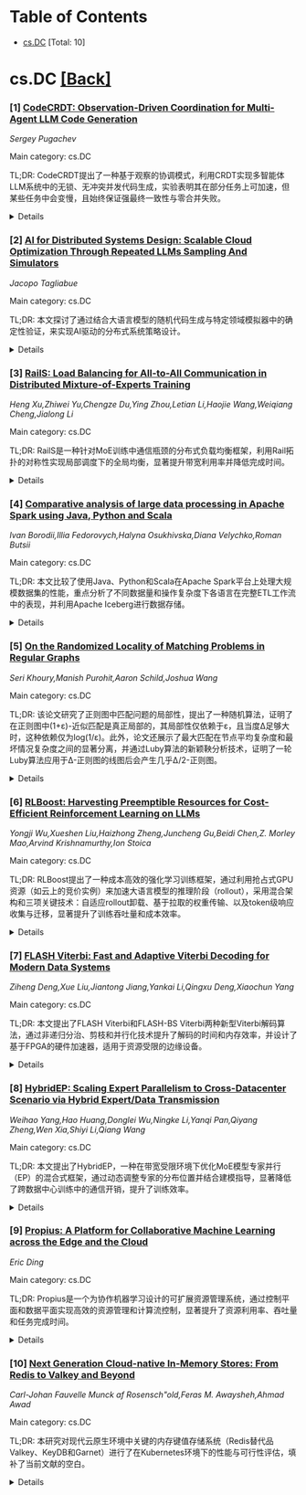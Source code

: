 <div id=toc></div>

# Table of Contents

- [cs.DC](#cs.DC) [Total: 10]


<div id='cs.DC'></div>

# cs.DC [[Back]](#toc)

### [1] [CodeCRDT: Observation-Driven Coordination for Multi-Agent LLM Code Generation](https://arxiv.org/abs/2510.18893)
*Sergey Pugachev*

Main category: cs.DC

TL;DR: CodeCRDT提出了一种基于观察的协调模式，利用CRDT实现多智能体LLM系统中的无锁、无冲突并发代码生成，实验表明其在部分任务上可加速，但某些任务中会变慢，且始终保证强最终一致性与零合并失败。


<details>
  <summary>Details</summary>
Motivation: 多智能体LLM系统由于协调成本高而难以实现并行加速，因此需要一种更高效的协调机制。

Challenges: 如何在保证一致性的同时避免显式消息传递带来的开销，并处理LLM智能体在并发生成中的语义冲突。

Contributions: 提出了CodeCRDT协调模式，形式化了面向LLM智能体的观察驱动协调机制，揭示了语义冲突率与性能质量权衡，并通过实验刻画了任务结构对并行协调成败的影响。

Results: 在600次实验中，部分任务获得最高21.1%的加速，部分任务最慢下降39.4%，所有运行均100%收敛且无合并失败，语义冲突率为5-10%。

Conclusion: 观察驱动协调在特定任务结构下可有效提升多智能体LLM系统的并行效率，但存在性能与生成质量的权衡，需根据任务特性进行设计。

Related Work: Conflict-Free Replicated Data Types (CRDTs) 在分布式系统中的一致性维护工作，以及多智能体系统中基于消息传递的协调机制。

Abstract: Multi-agent LLM systems fail to realize parallel speedups due to costly
coordination. We present CodeCRDT, an observation-driven coordination pattern
where agents coordinate by monitoring a shared state with observable updates
and deterministic convergence, rather than explicit message passing. Using
Conflict-Free Replicated Data Types (CRDTs), CodeCRDT enables lock-free,
conflict-free concurrent code generation with strong eventual consistency.
Evaluation across 600 trials (6 tasks, 50 runs per mode) shows both benefits
and trade-offs: up to 21.1% speedup on some tasks, up to 39.4% slowdown on
others, and 100% convergence with zero merge failures. The study formalizes
observation-driven coordination for stochastic LLM agents, revealing semantic
conflict rates (5-10%) and quality-performance tradeoffs, and provides
empirical characterization of when parallel coordination succeeds versus fails
based on task structure.

</details>


### [2] [AI for Distributed Systems Design: Scalable Cloud Optimization Through Repeated LLMs Sampling And Simulators](https://arxiv.org/abs/2510.18897)
*Jacopo Tagliabue*

Main category: cs.DC

TL;DR: 本文探讨了通过结合大语言模型的随机代码生成与特定领域模拟器中的确定性验证，来实现AI驱动的分布式系统策略设计。


<details>
  <summary>Details</summary>
Motivation: 为了提高分布式系统中调度策略的设计效率和效果，研究者们试图利用AI技术自动探索大的设计空间。

Challenges: 如何有效地结合生成模型与验证机制以确保生成的策略既创新又可靠；同时保持系统的可解释性是一个挑战。

Contributions: 提出了一个迭代的生成-验证循环框架，用于自动化地设计和优化分布式系统的调度策略，并在Function-as-a-Service运行时环境中进行了案例研究。

Results: 初步结果显示，在多个模型上实现了吞吐量的提升，证明了该方法的有效性。

Conclusion: AI将在扩展此方法论方面发挥关键作用，特别是在帮助启动新的模拟器方面。

Related Work: 相关工作包括使用机器学习优化分布式系统性能的研究，以及利用大语言模型进行软件开发辅助的工作。

Abstract: We explore AI-driven distributed-systems policy design by combining
stochastic code generation from large language models (LLMs) with deterministic
verification in a domain-specific simulator. Using a Function-as-a-Service
runtime (Bauplan) and its open-source simulator (Eudoxia) as a case study, we
frame scheduler design as an iterative generate-and-verify loop: an LLM
proposes a Python policy, the simulator evaluates it on standardized traces,
and structured feedback steers subsequent generations. This setup preserves
interpretability while enabling targeted search over a large design space. We
detail the system architecture and report preliminary results on throughput
improvements across multiple models. Beyond early gains, we discuss the limits
of the current setup and outline next steps; in particular, we conjecture that
AI will be crucial for scaling this methodology by helping to bootstrap new
simulators.

</details>


### [3] [RailS: Load Balancing for All-to-All Communication in Distributed Mixture-of-Experts Training](https://arxiv.org/abs/2510.19262)
*Heng Xu,Zhiwei Yu,Chengze Du,Ying Zhou,Letian Li,Haojie Wang,Weiqiang Cheng,Jialong Li*

Main category: cs.DC

TL;DR: RailS是一种针对MoE训练中通信瓶颈的分布式负载均衡框架，利用Rail拓扑的对称性实现局部调度下的全局均衡，显著提升带宽利用率并降低完成时间。


<details>
  <summary>Details</summary>
Motivation: MoE模型训练中的稀疏且高度不平衡的全对全通信成为迭代的主要开销，传统负载均衡方法未能充分利用Rail架构的确定性拓扑和多NIC带宽。

Challenges: 如何在不依赖全局协调的情况下实现高效的负载均衡；如何充分利用Rail架构的多路径并行能力以减少通信延迟。

Contributions: 提出了RailS框架，首次利用Rail拓扑的对称性证明均匀发送可保证均匀接收，将全局协调转化为局部调度；设计了基于LPT的喷洒调度器，并启用N条并行通道实现细粒度、拓扑感知的多路径传输。

Results: 在合成和真实MoE负载下，总线带宽提升20%–78%，完成时间减少17%–78%；在Mixtral负载上迭代时间缩短18%–40%，达到近似最优负载均衡。

Conclusion: RailS通过拓扑感知的局部调度有效解决了MoE训练中的通信瓶颈，充分挖掘了分布式架构的并行潜力，为大规模MoE模型训练提供了高效可扩展的通信支持。

Related Work: 现有工作主要集中在通用负载均衡策略，缺乏对Rail这类特定拓扑结构的优化利用；部分研究尝试动态路由但未结合拓扑对称性和本地化调度。

Abstract: Training Mixture-of-Experts (MoE) models introduces sparse and highly
imbalanced all-to-all communication that dominates iteration time. Conventional
load-balancing methods fail to exploit the deterministic topology of Rail
architectures, leaving multi-NIC bandwidth underutilized. We present RailS, a
distributed load-balancing framework that minimizes all-to-all completion time
in MoE training. RailS leverages the Rail topology's symmetry to prove that
uniform sending ensures uniform receiving, transforming global coordination
into local scheduling. Each node independently executes a Longest Processing
Time First (LPT) spraying scheduler to proactively balance traffic using local
information. RailS activates N parallel rails for fine-grained, topology-aware
multipath transmission. Across synthetic and real-world MoE workloads, RailS
improves bus bandwidth by 20%--78% and reduces completion time by 17%--78%. For
Mixtral workloads, it shortens iteration time by 18%--40% and achieves
near-optimal load balance, fully exploiting architectural parallelism in
distributed training.

</details>


### [4] [Comparative analysis of large data processing in Apache Spark using Java, Python and Scala](https://arxiv.org/abs/2510.19012)
*Ivan Borodii,Illia Fedorovych,Halyna Osukhivska,Diana Velychko,Roman Butsii*

Main category: cs.DC

TL;DR: 本文比较了使用Java、Python和Scala在Apache Spark平台上处理大规模数据集的性能，重点分析了不同数据量和操作复杂度下各语言在完整ETL工作流中的表现，并利用Apache Iceberg进行数据存储。


<details>
  <summary>Details</summary>
Motivation: 为了优化不同数据规模和处理需求下的数据处理效率，需要系统比较Java、Python和Scala在Spark平台上的端到端ETL性能差异。

Challenges: 缺乏对多种编程语言在完整ETL流程中、尤其是在使用Apache Iceberg时的综合性能对比研究；不同语言在执行复杂操作和处理不同数据规模时的性能差异显著。

Contributions: 提供了Java、Python和Scala在Spark平台上执行完整ETL流程（包括读取CSV、转换、写入Iceberg表）的实证性能对比结果，揭示了语言选择与数据规模、操作复杂度之间的关系。

Results: 处理5MB小文件时，Python最快（6.71秒），优于Scala（9.13秒）和Java（9.62秒）；处理1.6GB大文件时，三者性能接近，Python最快（46.34秒），Java最慢（50.56秒）；在复杂操作（合并两个CSV文件）中，Scala最快（374.42秒），Java次之（379.8秒），Python最慢（398.32秒）。

Conclusion: 编程语言显著影响Spark的数据处理效率：Python在处理小数据量时更具优势，而Scala和Java在处理大数据量和复杂操作时更高效。该结果可为根据数据规模和性能需求选择合适的编程语言提供依据。

Related Work: 已有研究多关注Spark在单一语言下的特定阶段性能，或比较语言在内存计算方面的差异，但缺乏在使用Apache Iceberg的完整ETL流程中对多语言的系统性比较。

Abstract: During the study, the results of a comparative analysis of the process of
handling large datasets using the Apache Spark platform in Java, Python, and
Scala programming languages were obtained. Although prior works have focused on
individual stages, comprehensive comparisons of full ETL workflows across
programming languages using Apache Iceberg remain limited. The analysis was
performed by executing several operations, including downloading data from CSV
files, transforming and loading it into an Apache Iceberg analytical table. It
was found that the performance of the Spark algorithm varies significantly
depending on the amount of data and the programming language used. When
processing a 5-megabyte CSV file, the best result was achieved in Python: 6.71
seconds, which is superior to Scala's score of 9.13 seconds and Java's time of
9.62 seconds. For processing a large CSV file of 1.6 gigabytes, all programming
languages demonstrated similar results: the fastest performance was showed in
Python: 46.34 seconds, while Scala and Java showed results of 47.72 and 50.56
seconds, respectively. When performing a more complex operation that involved
combining two CSV files into a single dataset for further loading into an
Apache Iceberg table, Scala demonstrated the highest performance, at 374.42
seconds. Java processing was completed in 379.8 seconds, while Python was the
least efficient, with a runtime of 398.32 seconds. It follows that the
programming language significantly affects the efficiency of data processing by
the Apache Spark algorithm, with Scala and Java being more productive for
processing large amounts of data and complex operations, while Python
demonstrates an advantage in working with small amounts of data. The results
obtained can be useful for optimizing data handling processes depending on
specific performance requirements and the amount of information being
processed.

</details>


### [5] [On the Randomized Locality of Matching Problems in Regular Graphs](https://arxiv.org/abs/2510.19151)
*Seri Khoury,Manish Purohit,Aaron Schild,Joshua Wang*

Main category: cs.DC

TL;DR: 该论文研究了正则图中匹配问题的局部性，提出了一种随机算法，证明了在正则图中(1+ε)-近似匹配是真正局部的，其局部性仅依赖于ε，且当度Δ足够大时，这种依赖仅为log(1/ε)。此外，论文还展示了最大匹配在节点平均复杂度和最坏情况复杂度之间的显著分离，并通过Luby算法的新颖鞅分析技术，证明了一轮Luby算法应用于Δ-正则图的线图后会产生几乎Δ/2-正则图。


<details>
  <summary>Details</summary>
Motivation: 理解分布式对称性打破问题中的局部性，即节点需要探索其邻域半径以达到全局解的一部分。

Challenges: 确定正则图中匹配问题的局部性，特别是近似匹配与最大匹配的局部性差异。

Contributions: 提出了新的随机算法来展示(1+ε)-近似匹配在正则图中的局部性；建立了最大匹配在节点平均复杂度和最坏情况复杂度之间的强分离；引入了基于鞅分析的技术来分析Luby算法。

Results: 证明了(1+ε)-近似匹配在正则图中的局部性仅依赖于ε，且当Δ≥poly(1/ε)时，这种依赖为log(1/ε)；最大匹配的节点平均复杂度仅为O(1)；一轮Luby算法应用于Δ-正则图的线图后产生几乎Δ/2-正则图。

Conclusion: 论文成功地揭示了正则图中近似匹配和最大匹配的局部性特性，为分布式对称性打破问题提供了新的见解和技术工具。

Related Work: 正则图作为建立对称性打破问题下界和分类结果的主要基准，已有大量研究关注于最大匹配的局部性。

Abstract: The main goal in distributed symmetry-breaking is to understand the locality
of problems; i.e., the radius of the neighborhood that a node needs to explore
in order to arrive at its part of a global solution. In this work, we study the
locality of matching problems in the family of regular graphs, which is one of
the main benchmarks for establishing lower bounds on the locality of
symmetry-breaking problems, as well as for obtaining classification results.
For approximate matching, we develop randomized algorithms to show that $(1 +
\epsilon)$-approximate matching in regular graphs is truly local; i.e., the
locality depends only on $\epsilon$ and is independent of all other graph
parameters. Furthermore, as long as the degree $\Delta$ is not very small
(namely, as long as $\Delta \geq \text{poly}(1/\epsilon)$), this dependence is
only logarithmic in $1/\epsilon$. This stands in sharp contrast to maximal
matching in regular graphs which requires some dependence on the number of
nodes $n$ or the degree $\Delta$. We show matching lower bounds for both
results. For maximal matching, our techniques further allow us to establish a
strong separation between the node-averaged complexity and worst-case
complexity of maximal matching in regular graphs, by showing that the former is
only $O(1)$. Central to our main technical contribution is a novel
martingale-based analysis for the $\approx 40$-year-old algorithm by Luby. In
particular, our analysis shows that applying one round of Luby's algorithm on
the line graph of a $\Delta$-regular graph results in an almost
$\Delta/2$-regular graph.

</details>


### [6] [RLBoost: Harvesting Preemptible Resources for Cost-Efficient Reinforcement Learning on LLMs](https://arxiv.org/abs/2510.19225)
*Yongji Wu,Xueshen Liu,Haizhong Zheng,Juncheng Gu,Beidi Chen,Z. Morley Mao,Arvind Krishnamurthy,Ion Stoica*

Main category: cs.DC

TL;DR: RLBoost提出了一种成本高效的强化学习训练框架，通过利用抢占式GPU资源（如云上的竞价实例）来加速大语言模型的推理阶段（rollout），采用混合架构和三项关键技术：自适应rollout卸载、基于拉取的权重传输、以及token级响应收集与迁移，显著提升了训练吞吐量和成本效率。


<details>
  <summary>Details</summary>
Motivation: 强化学习在大语言模型中日益重要，但其训练流程中rollout和训练阶段存在资源需求不匹配的问题；同时，现有框架无法有效利用抢占式GPU资源，导致成本高且资源利用率低。

Challenges: 如何在频繁且不可预测的抢占式资源中断下，高效利用碎片化GPU资源进行大规模rollout；同时保持与训练阶段的协调，避免资源浪费和性能下降。

Contributions: 1) 提出RLBoost框架，首次系统性地将抢占式GPU资源用于LLM的RL训练；2) 设计混合架构与三项核心技术：自适应rollout卸载、pull-based权重同步、token级响应收集与迁移；3) 实现高吞吐与高成本效益的平衡。

Results: 实验表明，相比仅使用按需GPU资源，RLBoost将训练吞吐量提升了1.51倍至1.97倍，成本效率提高了28%到49%。

Conclusion: RLBoost通过有效整合抢占式GPU资源，解决了RL训练中资源利用不充分和成本高的问题，为大语言模型的高效强化学习提供了一种可扩展且经济的解决方案。

Related Work: 相关工作包括共置式与 disaggregated 架构的RL训练框架，以及抢占式资源在深度学习中的应用研究，但这些工作未充分解决rollout与训练阶段的资源错配及抢占带来的效率问题。

Abstract: Reinforcement learning (RL) has become essential for unlocking advanced
reasoning capabilities in large language models (LLMs). RL workflows involve
interleaving rollout and training stages with fundamentally different resource
requirements. Rollout typically dominates overall execution time, yet scales
efficiently through multiple independent instances. In contrast, training
requires tightly-coupled GPUs with full-mesh communication. Existing RL
frameworks fall into two categories: co-located and disaggregated
architectures. Co-located ones fail to address this resource tension by forcing
both stages to share the same GPUs. Disaggregated architectures, without
modifications of well-established RL algorithms, suffer from resource
under-utilization. Meanwhile, preemptible GPU resources, i.e., spot instances
on public clouds and spare capacity in production clusters, present significant
cost-saving opportunities for accelerating RL workflows, if efficiently
harvested for rollout.
  In this paper, we present RLBoost, a systematic solution for cost-efficient
RL training that harvests preemptible GPU resources. Our key insight is that
rollout's stateless and embarrassingly parallel nature aligns perfectly with
preemptible and often fragmented resources. To efficiently utilize these
resources despite frequent and unpredictable availability changes, RLBoost
adopts a hybrid architecture with three key techniques: (1) adaptive rollout
offload to dynamically adjust workloads on the reserved (on-demand) cluster,
(2) pull-based weight transfer that quickly provisions newly available
instances, and (3) token-level response collection and migration for efficient
preemption handling and continuous load balancing. Extensive experiments show
RLBoost increases training throughput by 1.51x-1.97x while improving cost
efficiency by 28%-49% compared to using only on-demand GPU resources.

</details>


### [7] [FLASH Viterbi: Fast and Adaptive Viterbi Decoding for Modern Data Systems](https://arxiv.org/abs/2510.19301)
*Ziheng Deng,Xue Liu,Jiantong Jiang,Yankai Li,Qingxu Deng,Xiaochun Yang*

Main category: cs.DC

TL;DR: 本文提出了FLASH Viterbi和FLASH-BS Viterbi两种新型Viterbi解码算法，通过非递归分治、剪枝和并行化技术提升了解码的时间和内存效率，并设计了基于FPGA的硬件加速器，适用于资源受限的边缘设备。


<details>
  <summary>Details</summary>
Motivation: 随着工作负载越来越多地迁移到资源受限的边缘平台，标准Viterbi解码仍然内存密集且计算不灵活，现有方法通常以解码时间为代价换取空间效率，但往往带来显著的运行时开销并且缺乏对各种系统约束的适应性。

Challenges: 如何在保持解码精度的同时减少内存使用和计算时间，以及如何使算法适应不同的系统约束。

Contributions: 提出了一种快速、轻量、自适应且硬件友好的Viterbi解码算子FLASH Viterbi，以及基于动态束搜索的变体FLASH-BS Viterbi；开发了基于FPGA的硬件加速器；实验表明新算法在解码时间和内存效率方面均优于现有基线。

Results: 实验结果显示，所提出的算法在解码时间和内存效率方面始终优于现有的基线方法，同时保持了适应性和硬件友好特性。

Conclusion: FLASH Viterbi和FLASH-BS Viterbi算法及其硬件加速器为资源受限的数据系统提供了高效、灵活的Viterbi解码解决方案。

Related Work: 现有的Viterbi解码方法主要通过牺牲解码时间来提高空间效率，但通常会带来较大的运行时开销，且缺乏对不同系统约束的适应能力。

Abstract: The Viterbi algorithm is a key operator for structured sequence inference in
modern data systems, with applications in trajectory analysis, online
recommendation, and speech recognition. As these workloads increasingly migrate
to resource-constrained edge platforms, standard Viterbi decoding remains
memory-intensive and computationally inflexible. Existing methods typically
trade decoding time for space efficiency, but often incur significant runtime
overhead and lack adaptability to various system constraints. This paper
presents FLASH Viterbi, a Fast, Lightweight, Adaptive, and Hardware-Friendly
Viterbi decoding operator that enhances adaptability and resource efficiency.
FLASH Viterbi combines a non-recursive divide-and-conquer strategy with pruning
and parallelization techniques to enhance both time and memory efficiency,
making it well-suited for resource-constrained data systems. To further
decouple space complexity from the hidden state space size, we present FLASH-BS
Viterbi, a dynamic beam search variant built on a memory-efficient data
structure. Both proposed algorithms exhibit strong adaptivity to diverse
deployment scenarios by dynamically tuning internal parameters. To ensure
practical deployment on edge devices, we also develop FPGA-based hardware
accelerators for both algorithms, demonstrating high throughput and low
resource usage. Extensive experiments show that our algorithms consistently
outperform existing baselines in both decoding time and memory efficiency,
while preserving adaptability and hardware-friendly characteristics essential
for modern data systems. All codes are publicly available at
https://github.com/Dzh-16/FLASH-Viterbi.

</details>


### [8] [HybridEP: Scaling Expert Parallelism to Cross-Datacenter Scenario via Hybrid Expert/Data Transmission](https://arxiv.org/abs/2510.19470)
*Weihao Yang,Hao Huang,Donglei Wu,Ningke Li,Yanqi Pan,Qiyang Zheng,Wen Xia,Shiyi Li,Qiang Wang*

Main category: cs.DC

TL;DR: 本文提出了HybridEP，一种在带宽受限环境下优化MoE模型专家并行（EP）的混合式框架，通过动态调整专家的分布位置并结合建模指导，显著降低了跨数据中心训练中的通信开销，提升了训练效率。


<details>
  <summary>Details</summary>
Motivation: 随着MoE模型规模的快速增长，单数据中心已难以支撑训练需求，跨数据中心训练成为趋势。然而，受限于跨DC带宽，专家并行（EP）面临严重的通信瓶颈，现有方法在低带宽下难以有效重叠通信与计算，亟需新的优化方案。

Challenges: 在低带宽环境下，EP的通信时间远长于计算时间，导致通信重叠策略效果有限；同时，动态调整专家分布会引入额外的专家迁移开销，并改变原有的通信模式，使得通信优化更加复杂。

Contributions: 1）提出HybridEP框架，通过动态变换专家空间布局来减少通信开销；2）构建基于流的模型以确定最优传输比例；3）设计域划分和参数高效迁移技术，在GPU层级优化通信拓扑结构；4）实现了在受限带宽下更具可扩展性的EP训练方案。

Results: 实验表明，在带宽受限场景下，HybridEP相比现有最先进的MoE训练系统性能提升最高达5.6倍；在大规模仿真中（1000个数据中心），不同带宽条件下最高实现1.45倍的加速。

Conclusion: HybridEP通过建模指导的混合专家并行策略，有效缓解了跨数据中心训练中因带宽受限导致的通信瓶颈，显著提升了MoE模型的训练效率和可扩展性，为未来大规模分布式训练提供了可行路径。

Related Work: 相关工作主要包括MoE架构设计（如Switch Transformer）、专家并行策略（如EP、DP）、通信优化技术（如流水线并行、通信重叠）以及跨数据中心训练中的资源调度机制。

Abstract: Mixture-of-Experts (MoE) has become a popular architecture for scaling large
models. However, the rapidly growing scale outpaces model training on a single
DC, driving a shift toward a more flexible, cross-DC training paradigm. Under
this, Expert Parallelism (EP) of MoE faces significant scalability issues due
to the limited cross-DC bandwidth. Specifically, existing EP optimizations
attempt to overlap data communication and computation, which has little benefit
in low-bandwidth scenarios due to a much longer data communication time.
Therefore, the trends of cross-DC EP scaling is fast becoming a critical
roadblock to the continued growth of MoE models.
  To address this, we propose HybridEP, a modeling-guided framework to optimize
EP under constrained bandwidth. Our key idea is to dynamically transform the
spatial placement of experts to reduce data communication traffic and
frequency, thereby minimizing EP's communication overheads. However, it is
non-trivial to find the optimal solution because it complicates the original
communication pattern by mixing data and expert communication. We therefore
build a stream-based model to determine the optimal transmission ratio. Guided
by this, we incorporate two techniques: (1) domain-based partition to construct
the mapping between hybrid patterns and specific communication topology at GPU
level, and (2) parameter-efficient migration to further refine this topology by
reducing expert transmission overhead and enlarging the domain size. Combining
all these designs, HybridEP can be considered as a more general EP with better
scalability. Experimental results show that HybridEP outperforms existing
state-of-the-art MoE training systems by up to 5.6x under constrained
bandwidth. We further compare HybridEP and EP on large-scale simulations.
HybridEP achieves up to 1.45x speedup with 1k DCs under different bandwidths.

</details>


### [9] [Propius: A Platform for Collaborative Machine Learning across the Edge and the Cloud](https://arxiv.org/abs/2510.19617)
*Eric Ding*

Main category: cs.DC

TL;DR: Propius是一个为协作机器学习设计的可扩展资源管理系统，通过控制平面和数据平面实现高效的资源管理和计算流控制，显著提升了资源利用率、吞吐量和任务完成时间。


<details>
  <summary>Details</summary>
Motivation: 协作机器学习面临数据隐私、通信开销和模型异构性等挑战，现有系统缺乏可扩展性和可重用性，亟需一个高效的多租户资源管理框架。

Challenges: 如何在异构客户端环境中实现高效的资源共享、可扩展的模型分发与结果收集，并支持多种资源分配策略。

Contributions: 提出了Propius系统，包含控制平面（支持多任务资源调度）和数据平面（提升通信效率），实现了对协作ML任务的高效、可扩展管理。

Results: 实验表明，Propius在资源利用率上最高提升1.88倍，吞吐量最高提升2.76倍，任务完成时间最高缩短1.26倍。

Conclusion: Propius为协作机器学习提供了一个高效、可扩展且支持多租户的资源管理解决方案，显著优于现有框架。

Related Work: 相关工作集中在协作机器学习的优化算法、通信设计和硬件支持，但在系统级基础设施特别是资源管理方面研究较少。

Abstract: Collaborative Machine Learning is a paradigm in the field of distributed
machine learning, designed to address the challenges of data privacy,
communication overhead, and model heterogeneity. There have been significant
advancements in optimization and communication algorithm design and ML hardware
that enables fair, efficient and secure collaborative ML training. However,
less emphasis is put on collaborative ML infrastructure development. Developers
and researchers often build server-client systems for a specific collaborative
ML use case, which is not scalable and reusable. As the scale of collaborative
ML grows, the need for a scalable, efficient, and ideally multi-tenant resource
management system becomes more pressing. We propose a novel system, Propius,
that can adapt to the heterogeneity of client machines, and efficiently manage
and control the computation flow between ML jobs and edge resources in a
scalable fashion. Propius is comprised of a control plane and a data plane. The
control plane enables efficient resource sharing among multiple collaborative
ML jobs and supports various resource sharing policies, while the data plane
improves the scalability of collaborative ML model sharing and result
collection. Evaluations show that Propius outperforms existing resource
management techniques and frameworks in terms of resource utilization (up to
$1.88\times$), throughput (up to $2.76$), and job completion time (up to
$1.26\times$).

</details>


### [10] [Next Generation Cloud-native In-Memory Stores: From Redis to Valkey and Beyond](https://arxiv.org/abs/2510.19805)
*Carl-Johan Fauvelle Munck af Rosensch"old,Feras M. Awaysheh,Ahmad Awad*

Main category: cs.DC

TL;DR: 本研究对现代云原生环境中关键的内存键值存储系统（Redis替代品Valkey、KeyDB和Garnet）进行了在Kubernetes环境下的性能与可行性评估，填补了当前文献的空白。


<details>
  <summary>Details</summary>
Motivation: 内存键值数据存储已成为现代云原生基础设施的关键组件，但其发展面临可扩展性、兼容性和可持续性限制，且缺乏对最新工具的实验性评估。

Challenges: 在Kubernetes环境中评估不同内存键值存储系统的性能、兼容性和长期可行性，同时衡量吞吐量、尾部延迟、资源效率和迁移复杂性之间的权衡。

Contributions: 系统性地比较了Valkey、KeyDB和Garnet在真实工作负载下的表现，提供了关于性能、资源利用和项目可持续性的全面评估，填补了当前研究的空白。

Results: 研究结果揭示了各系统在性能、兼容性和长期可行性之间的明显权衡；例如，某些系统在吞吐量上表现更优，而另一些则在延迟或资源效率方面更具优势。

Conclusion: 不同的Redis替代方案各有优劣，选择应基于具体应用场景对性能、兼容性和项目可持续性的需求。

Related Work: 现有研究多集中于传统数据库或单一系统的优化，缺乏对新兴内存键值存储系统的系统性实验比较，尤其是在云原生和容器化环境中的评估。

Abstract: In-memory key-value datastores have become indispensable building blocks of
modern cloud-native infrastructures, yet their evolution faces scalability,
compatibility, and sustainability constraints. The current literature lacks an
experimental evaluation of state-of-the-art tools in the domain. This study
addressed this timely gap by benchmarking Redis alternatives and systematically
evaluating Valkey, KeyDB, and Garnet under realistic workloads within
Kubernetes deployments. The results demonstrate clear trade-offs among the
benchmarked data systems. Our study presents a comprehensive performance and
viability assessment of the emerging in-memory key-value stores. Metrics
include throughput, tail latency, CPU and memory efficiency, and migration
complexity. We highlight trade-offs between performance, compatibility, and
long-term viability, including project maturity, community support, and
sustained development.

</details>
